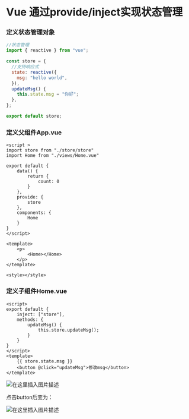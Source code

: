 # Vue 通过provide/inject实现状态管理

### 定义状态管理对象

```js
//状态管理
import { reactive } from "vue";

const store = {
  //支持响应式
  state: reactive({
    msg: "hello world",
  }),
  updateMsg() {
    this.state.msg = "你好";
  },
};

export default store;
```

### 定义父组件App.vue

```vue
<script >
import store from "./store/store"
import Home from "./views/Home.vue"

export default {
    data() {
        return {
            count: 0
        }
    },
    provide: {
        store
    },
    components: {
        Home
    }
}
</script>

<template>   
    <p>
        <Home></Home>
    </p>
</template>

<style></style>
```



### 定义子组件Home.vue

```vue
<script>
export default {
    inject: ["store"],
    methods: {
        updateMsg() {
            this.store.updateMsg();
        }
    }
}
</script>
<template>
    {{ store.state.msg }}
    <button @click="updateMsg">修改msg</button>
</template>
```

![在这里插入图片描述](https://img-blog.csdnimg.cn/57deac7cb79a48759789596c57b11898.png)

点击button后变为：

![在这里插入图片描述](https://img-blog.csdnimg.cn/642d60056111404293741c12b4e414c1.png)